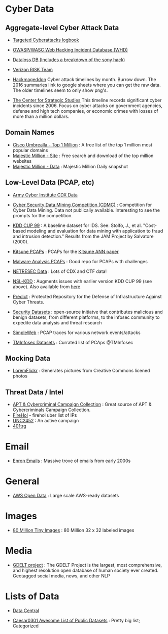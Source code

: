 

# Cyber Data

## Aggregate-level Cyber Attack Data

   * [Targeted Cyberattacks logbook](https://apt.securelist.com/#firstPage)

   * [OWASP/WASC Web Hacking Incident Database (WHD)](https://www.google.com/fusiontables/DataSource?snapid=S283929Jw2s)

   * [Dataloss DB (Includes a breakdown of the sony hack)](https://blog.datalossdb.org)

   * [Verizon RISK Team](http://www.verizonenterprise.com/DBIR/)

   * [Hackmageddon](http://www.hackmageddon.com/2015-cyber-attacks-timeline-master-index/)
Cyber attack timelines by month.  Burrow down.  The 2016 summaries link to google sheets where you can get the raw data.  The older timelines seem to only show png's.

   * [​The Center for Strategic Studies](https://csis-prod.s3.amazonaws.com/s3fs-public/160824_Significant_Cyber_Events_List.pdf)
This timeline records significant cyber incidents since 2006. Focus on cyber attacks on government agencies, defense and high tech companies, or economic crimes with losses of more than a million dollars.

## Domain Names

   * [Cisco Umbrealla - Top 1 Million](http://s3-us-west-1.amazonaws.com/umbrella-static/index.html) : A free list of the top 1 million most popular domains
   * [Majestic Million - Site](https://majestic.com/reports/majestic-million) : Free search and download of the top million websites
   * [Majestic Million - Data](http://downloads.majestic.com/majestic_million.csv) : Majestic Million Daily snapshot
   
   
## Low-Level Data (PCAP, etc)

   * [Army Cyber Institute CDX Data](https://digitalcommons.usmalibrary.org/aci_datasets/1/)

   * [Cyber Security Data Mining Competition (CDMC)](http://www.csmining.org/ ) : Competition for Cyber Data Mining.  Data not publically available.  Interesting to see the prompts for the competition.

   * [KDD CUP 99](http://kdd.ics.uci.edu/databases/kddcup99/kddcup99.html) : A baseline dataset for IDS.  See: Stolfo, J., et al. "Cost-based modeling and evaluation for data mining with application to fraud and intrusion detection." Results from the JAM Project by Salvatore (2000).

   * [Kitsune PCAPs](https://drive.google.com/drive/folders/1kmoWY4poGWfmmVSdSu-r_3Vo84Tu4PyE) : PCAPs for the [Kitsune ANN paper](https://archive.ics.uci.edu/ml/datasets/Kitsune+Network+Attack+Dataset)

   * [Malware Analysis PCAPs](https://www.malware-traffic-analysis.net/training-exercises.html) : Good repo for PCAPs with challenges
   
   * [NETRESEC Data](http://www.netresec.com/?page=PcapFiles) : Lots of CDX and CTF data!

   * [NSL-KDD](https://web.archive.org/web/20150205070216/http://nsl.cs.unb.ca/NSL-KDD/) : Augments issues with earlier version KDD CUP 99 (see above).  Also available from [here](http://www.unb.ca/research/iscx/dataset/iscx-NSL-KDD-dataset.html)

   * [Predict](https://www.predict.org/) : Protected Repository for the Defense of Infrastructure Against Cyber Threats.

   * [Security Datasets](https://securitydatasets.com/introduction.html) :  open-source initiatve that contributes malicious and benign datasets, from different platforms, to the infosec community to expedite data analysis and threat research

   * [SimpleWeb](http://www.simpleweb.org/wiki/Traces) : PCAP traces for various network events/attacks

   * [TMInfosec Datasets]([https://www.predict.org/](https://github.com/neu5ron/TMInfosec/blob/master/Datasets/PCAPs.md)) : Currated list of PCAps @TMInfosec

## Mocking Data

   * [LoremFlickr](https://loremflickr.com/) : Generates pictures from Creative Commons licened photos
   
## Threat Data / Intel

   * [APT & Cybercriminal Campaign Collection](https://github.com/CyberMonitor/APT_CyberCriminal_Campagin_Collections) : Great source of APT & Cybercriminals Campaign Collection.  
   * [FireHol](http://iplists.firehol.org/) - firehol uber list of IPs 
   * [UNC2452](https://github.com/center-for-threat-informed-defense/public-resources/tree/master/solorigate) : An active campaign
   * [401trg](https://github.com/401trg/detections)

# Email

   * [Enron Emails](https://www.cs.cmu.edu/~enron/) : Massive trove of emails from early 2000s

# General

   * [AWS Open Data](https://registry.opendata.aws/) : Large scale AWS-ready datasets

# Images

   * [80 Million Tiny Images](https://www.kaggle.com/datasets/aryashah2k/mit-80-million-tiny-images-dataset?resource=download)  : 80 Million 32 x 32 labeled images

# Media

   * [GDELT project](http://gdeltproject.org/data.html) : The GDELT Project is the largest, most comprehensive, and highest resolution open database of human society ever created. Geotagged social media, news, and other NLP

# Lists of Data

   * [Data Central](http://www.datasciencecentral.com/profiles/blogs/big-data-sets-available-for-free)

   * [Caesar0301 Awesome List of Public Datasets](https://github.com/caesar0301/awesome-public-datasets) : Pretty big list;  Categorized
   

